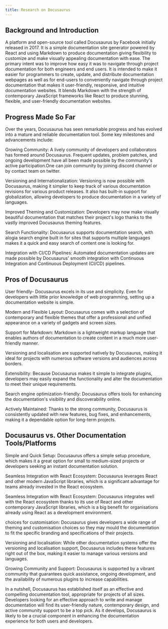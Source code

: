 ```yaml
---
title: Research on Docusaurus
---
```


## Background and Introduction

A platform and open-source tool called Docusaurus by Facebook initially released in 2017. It is a
simple documentation site generator powered by React and using Markdown to produce documentation
giving flexibility to customize and make visually appealing documentation with ease. The primary
intent was to improve how easy it was to navigate through project documentation for both engineers
and end users. It is intended to make it easier for programmers to create, update, and distribute
documentation webpages as well as for end-users to conveniently navigate through project
documentation that makes it user-friendly, responsive, and intuitive documentation websites. It
blends Markdown with the strength of contemporary JavaScript frameworks like React to produce
stunning, flexible, and user-friendly documentation websites.

## Progress Made So Far

Over the years, Docusaurus has seen remarkable progress and has evolved into a mature and reliable
documentation tool. Some key milestones and advancements include:

Growing Community: A lively community of developers and collaborators has formed around Docusaurus.
Frequent updates, problem patches, and ongoing development have all been made possible by the
community's active participation.One can join community by joining discord channel or by contact
team on twitter.

Versioning and Internationalization: Versioning is now possible with Docusaurus, making it simpler
to keep track of various documentation revisions for various product releases. It also has built-in
support for globalization, allowing developers to produce documentation in a variety of languages.

Improved Theming and Customization: Developers may now make visually beautiful documentation that
matches their project's logo thanks to the vastly improved Docusaurus theming features.

Search Functionality: Docusaurus supports documentation search, with alogia search engine built in
for sites that supports multiple languages makes it a quick and easy search of content one is
looking for.

Integration with CI/CD Pipelines: Automated documentation updates are made possible by Docusaurus'
smooth integration with Continuous Integration and Continuous Deployment (CI/CD) pipelines.

## Pros of Docusaurus

User friendly- Docusaurus excels in its use and simplicity. Even for developers with little prior
knowledge of web programming, setting up a documentation website is simple.

Modern and Flexible Layout: Docusaurus comes with a selection of contemporary and flexible themes
that offer a professional and unified appearance on a variety of gadgets and screen sizes.

Support for Markdown: Markdown is a lightweight markup language that enables authors of
documentation to create content in a much more user-friendly manner.

Versioning and localisation are supported natively by Docusaurus, making it ideal for projects with
numerous software versions and audiences across borders.

Extensibility: Because Docusaurus makes it simple to integrate plugins, developers may easily expand
the functionality and alter the documentation to meet their unique requirements.

Search engine optimization-friendly: Docusaurus offers tools for enhancing the documentation's
visibility and discoverability online.

Actively Maintained: Thanks to the strong community, Docusaurus is consistently updated with new
features, bug fixes, and enhancements, making it a dependable option for long-term projects.

## Docusaurus vs. Other Documentation Tools/Platforms

Simple and Quick Setup: Docusaurus offers a simple setup procedure, which makes it a great option
for small to medium-sized projects or developers seeking an instant documentation solution.

Seamless Integration with React Ecosystem: Docusaurus leverages React and other modern JavaScript
libraries, which is a significant advantage for teams already invested in the React ecosystem.

Seamless Integration with React Ecosystem: Docusaurus integrates well with the React ecosystem
thanks to its use of React and other contemporary JavaScript libraries, which is a big benefit for
organisations already using React as a development environment.

choices for customisation: Docusaurus gives developers a wide range of theming and customisation
choices so they may mould the documentation to fit the specific branding and specifications of their
projects.

Versioning and localisation: While other documentation systems offer the versioning and localisation
support, Docusaurus includes these features right out of the box, making it easier to manage various
versions and languages.

Growing Community and Support: Docusaurus is supported by a vibrant community that guarantees quick
assistance, ongoing development, and the availability of numerous plugins to increase capabilities.

In a nutshell, Docusaurus has established itself as an effective and compelling documentation tool,
appropriate for projects of all sizes. Developers looking for an effective approach to write and
manage documentation will find its user-friendly nature, contemporary design, and active community
support to be a top pick. As it develops, Docusaurus is likely to be a crucial component in
enhancing the documentation experience for both users and developers.
